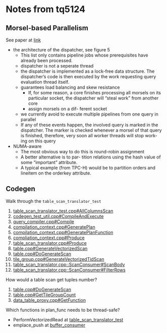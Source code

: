 # Notes from tq5124

## Morsel-based Parallelism

See paper at [link](http://15721.courses.cs.cmu.edu/spring2017/papers/17-execution/p743-leis.pdf)

* the architecture of the dispatcher, see figure 5
  * This list only contains pipeline jobs whose prerequisites have already been processed.
  * dispatcher is not a seperate thread
  * the dispatcher is implemented as a lock-free data structure. The dispatcher’s code is then executed by the work requesting query evaluation thread itself.
  * guarantees load balancing and skew resistance
    * If, for some reason, a core finishes processing all morsels on its particular socket, the dispatcher will “steal work” from another core
    * assign morsels on a dif- ferent socket
  * we currently avoid to execute multiple pipelines from one query in parallel
  * If any of these events happen, the involved query is marked in the dispatcher. The marker is checked whenever a morsel of that query is finished, therefore, very soon all worker threads will stop work- ing on this query
* NUMA-aware
  * The most obvious way to do this is round-robin assignment
  * A better alternative is to par- tition relations using the hash value of some “important” attribute.
  * A typical example (from TPC-H) would be to partition orders and lineitem on the orderkey attribute.
  
## Codegen

Walk through the `table_scan_translator_test`

1. [table_scan_translator_test.cpp#AllColumnsScan](https://github.com/pmenon/peloton-1/blob/codegen/test/codegen/table_scan_translator_test.cpp#L71)
2. [codegen_test_util.cpp#CompileAndExecute](https://github.com/pmenon/peloton-1/blob/codegen/test/codegen/codegen_test_util.cpp#L115)
3. [query_compiler.cpp#Compile](https://github.com/tq5124/peloton-1/blob/codegen/src/codegen/query_compiler.cpp#L38)
4. [compilation_context.cpp#GeneratePlan](https://github.com/tq5124/peloton-1/blob/codegen/src/codegen/compilation_context.cpp#L87)
5. [compilation_context.cpp#GeneratePlanFunction](https://github.com/tq5124/peloton-1/blob/codegen/src/codegen/compilation_context.cpp#L175)
6. [compliation_context.cpp#Produce](https://github.com/tq5124/peloton-1/blob/codegen/src/codegen/compilation_context.cpp#L58)
7. [table_scan_translator.cpp#Produce](https://github.com/tq5124/peloton-1/blob/codegen/src/codegen/table_scan_translator.cpp#L78)
8. [table.cpp#GenerateVectorizedScan](https://github.com/tq5124/peloton-1/blob/codegen/src/codegen/table.cpp#L62)
9. [table.cpp#DoGenerateScan](https://github.com/tq5124/peloton-1/blob/codegen/src/codegen/table.cpp#L106)
10. [tile_group.cpp#GenerateVectorizedTidScan](https://github.com/tq5124/peloton-1/blob/codegen/src/codegen/tile_group.cpp#L80)
11. [table_scan_translator.cpp::ScanConsumer#ScanBody](https://github.com/tq5124/peloton-1/blob/codegen/src/codegen/table_scan_translator.cpp#L111)
12. [table_scan_translator.cpp::ScanConsumer#FilterRows](https://github.com/tq5124/peloton-1/blob/codegen/src/codegen/table_scan_translator.cpp#L197)

How would a table scan get tuples number?
1. [table.cpp#DoGenerateScan](https://github.com/tq5124/peloton-1/blob/codegen/src/codegen/table.cpp#L76)
2. [table.cpp#GetTileGroupCount](https://github.com/tq5124/peloton-1/blob/codegen/src/codegen/table.cpp#L31)
3. [data_table_proxy.cpp#GetFunction](https://github.com/tq5124/peloton-1/blob/codegen/src/codegen/data_table_proxy.cpp#L65)

Which functions in plan_func needs to be thread-safe?

* PerformVectorizedRead at [table_scan_translator_test](https://github.com/tq5124/peloton-1/blob/multi/src/codegen/table_scan_translator.cpp#L171)
* emplace_push at [buffer_consumer](https://github.com/tq5124/peloton-1/blob/multi/src/codegen/buffering_consumer.cpp#L57)
